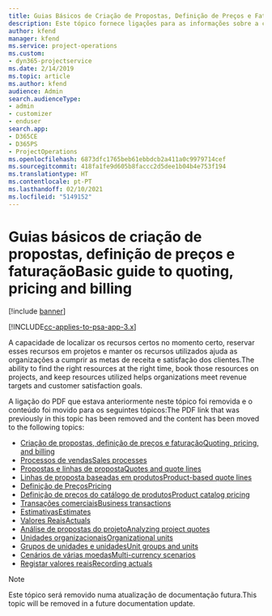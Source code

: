 ```yaml
---
title: Guias Básicos de Criação de Propostas, Definição de Preços e Faturação
description: Este tópico fornece ligações para as informações sobre a criação básica de propostas, a definição de preços e a faturação no Project Service Automation.
author: kfend
manager: kfend
ms.service: project-operations
ms.custom:
- dyn365-projectservice
ms.date: 2/14/2019
ms.topic: article
ms.author: kfend
audience: Admin
search.audienceType:
- admin
- customizer
- enduser
search.app:
- D365CE
- D365PS
- ProjectOperations
ms.openlocfilehash: 6873dfc1765beb61ebbdcb2a411a0c9979714cef
ms.sourcegitcommit: 418fa1fe9d605b8faccc2d5dee1b04b4e753f194
ms.translationtype: HT
ms.contentlocale: pt-PT
ms.lasthandoff: 02/10/2021
ms.locfileid: "5149152"
---
```

# <a name="basic-guide-to-quoting-pricing-and-billing"></a><span data-ttu-id="ca594-103">Guias básicos de criação de propostas, definição de preços e faturação</span><span class="sxs-lookup"><span data-stu-id="ca594-103">Basic guide to quoting, pricing and billing</span></span>

[!include [banner](../../includes/psa-now-project-operations.md)]

[!INCLUDE[cc-applies-to-psa-app-3.x](../../includes/cc-applies-to-psa-app-3x.md)]

<span data-ttu-id="ca594-104">A capacidade de localizar os recursos certos no momento certo, reservar esses recursos em projetos e manter os recursos utilizados ajuda as organizações a cumprir as metas de receita e satisfação dos clientes.</span><span class="sxs-lookup"><span data-stu-id="ca594-104">The ability to find the right resources at the right time, book those resources on projects, and keep resources utilized helps organizations meet revenue targets and customer satisfaction goals.</span></span> 

<span data-ttu-id="ca594-105">A ligação do PDF que estava anteriormente neste tópico foi removida e o conteúdo foi movido para os seguintes tópicos:</span><span class="sxs-lookup"><span data-stu-id="ca594-105">The PDF link that was previously in this topic has been removed and the content has been moved to the following topics:</span></span>

- [<span data-ttu-id="ca594-106">Criação de propostas, definição de preços e faturação</span><span class="sxs-lookup"><span data-stu-id="ca594-106">Quoting, pricing, and billing</span></span>](../quote-bill-price.md)
- [<span data-ttu-id="ca594-107">Processos de vendas</span><span class="sxs-lookup"><span data-stu-id="ca594-107">Sales processes</span></span>](../basic-sales-process.md)
- [<span data-ttu-id="ca594-108">Propostas e linhas de proposta</span><span class="sxs-lookup"><span data-stu-id="ca594-108">Quotes and quote lines</span></span>](../basic-quote-lines.md)
- [<span data-ttu-id="ca594-109">Linhas de proposta baseadas em produtos</span><span class="sxs-lookup"><span data-stu-id="ca594-109">Product-based quote lines</span></span>](../product-based-quote-lines.md)
- [<span data-ttu-id="ca594-110">Definição de Preços</span><span class="sxs-lookup"><span data-stu-id="ca594-110">Pricing</span></span>](../basic-pricing.md)
- [<span data-ttu-id="ca594-111">Definição de preços do catálogo de produtos</span><span class="sxs-lookup"><span data-stu-id="ca594-111">Product catalog pricing</span></span>](../product-catalog-pricing.md)
- [<span data-ttu-id="ca594-112">Transações comerciais</span><span class="sxs-lookup"><span data-stu-id="ca594-112">Business transactions</span></span>](../basic-business-transactions.md)
- [<span data-ttu-id="ca594-113">Estimativas</span><span class="sxs-lookup"><span data-stu-id="ca594-113">Estimates</span></span>](../estimates.md)
- [<span data-ttu-id="ca594-114">Valores Reais</span><span class="sxs-lookup"><span data-stu-id="ca594-114">Actuals</span></span>](../actuals.md)
- [<span data-ttu-id="ca594-115">Análise de propostas do projeto</span><span class="sxs-lookup"><span data-stu-id="ca594-115">Analyzing project quotes</span></span>](../basic-analyzing-quotes.md)
- [<span data-ttu-id="ca594-116">Unidades organizacionais</span><span class="sxs-lookup"><span data-stu-id="ca594-116">Organizational units</span></span>](../advanced-organizational.md)
- [<span data-ttu-id="ca594-117">Grupos de unidades e unidades</span><span class="sxs-lookup"><span data-stu-id="ca594-117">Unit groups and units</span></span>](../advanced-units.md)
- [<span data-ttu-id="ca594-118">Cenários de várias moedas</span><span class="sxs-lookup"><span data-stu-id="ca594-118">Multi-currency scenarios</span></span>](../advanced-currency.md)
- [<span data-ttu-id="ca594-119">Registar valores reais</span><span class="sxs-lookup"><span data-stu-id="ca594-119">Recording actuals</span></span>](../advanced-actuals.md)

> [!NOTE]
> <span data-ttu-id="ca594-120">Este tópico será removido numa atualização de documentação futura.</span><span class="sxs-lookup"><span data-stu-id="ca594-120">This topic will be removed in a future documentation update.</span></span> 
